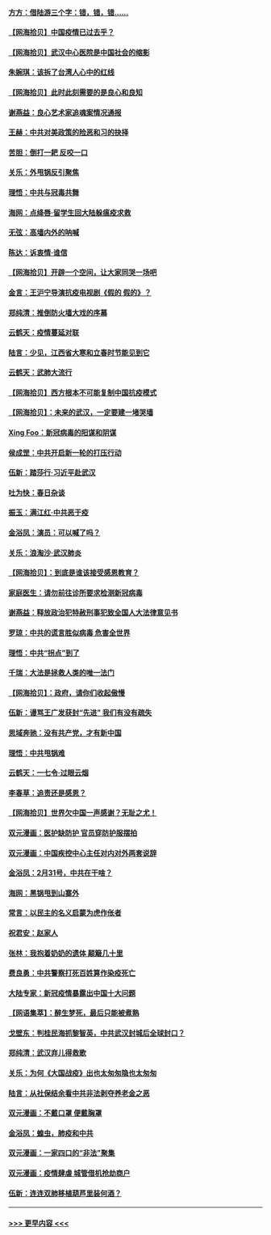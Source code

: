 #### [方方：借陆游三个字：错，错，错……](../pages/nsc993/n11949123.md?t=03181702) 
#### [【网海拾贝】中国疫情已过去乎？](../pages/nsc993/n11949052.md?t=03181702) 
#### [【网海拾贝】武汉中心医院是中国社会的缩影](../pages/nsc993/n11946574.md?t=03181702) 
#### [朱婉琪：该拆了台湾人心中的红线](../pages/nsc993/n11946959.md?t=03181702) 
#### [【网海拾贝】此时此刻需要的是良心和良知](../pages/nsc993/n11945471.md?t=03181702) 
#### [谢燕益：良心艺术家追魂案情况通报](../pages/nsc993/n11945327.md?t=03181702) 
#### [王赫：中共对美政策的险恶和习的抉择](../pages/nsc993/n11944942.md?t=03181702) 
#### [苦胆：倒打一耙 反咬一口](../pages/nsc993/n11944542.md?t=03181702) 
#### [关乐：外甩锅反引聚焦](../pages/nsc993/n11944211.md?t=03181702) 
#### [理悟：中共与冠毒共舞](../pages/nsc993/n11944197.md?t=03181702) 
#### [海网：点绛唇‧留学生回大陆躲瘟疫求救](../pages/nsc993/n11944043.md?t=03181702) 
#### [无弦：高墙内外的呐喊](../pages/nsc993/n11943684.md?t=03181702) 
#### [陈达：诉衷情·谁信](../pages/nsc993/n11942899.md?t=03181702) 
#### [【网海拾贝】开辟一个空间，让大家同哭一场吧](../pages/nsc993/n11942165.md?t=03181702) 
#### [金言：王沪宁导演抗疫电视剧《假的 假的》？](../pages/nsc993/n11941510.md?t=03181702) 
#### [郑纯清：推倒防火墙大戏的序幕](../pages/nsc993/n11940838.md?t=03181702) 
#### [云鹤天：疫情蔓延对联](../pages/nsc993/n11940579.md?t=03181702) 
#### [陆言：少见，江西省大寒和立春时节能见到它](../pages/nsc993/n11939983.md?t=03181702) 
#### [云鹤天：武肺大流行](../pages/nsc993/n11939902.md?t=03181702) 
#### [【网海拾贝】西方根本不可能复制中国抗疫模式](../pages/nsc993/n11939725.md?t=03181702) 
#### [【网海拾贝】：未来的武汉，一定要建一堵哭墙](../pages/nsc993/n11938684.md?t=03181702) 
#### [Xing Foo：新冠病毒的阳谋和阴谋](../pages/nsc993/n11936086.md?t=03181702) 
#### [侯成罡：中共开启新一轮的打压行动](../pages/nsc993/n11935730.md?t=03181702) 
#### [伍新：踏莎行‧习近平赴武汉](../pages/nsc993/n11935157.md?t=03181702) 
#### [吐为快：春日杂谈](../pages/nsc993/n11934776.md?t=03181702) 
#### [振玉：满江红‧中共恶于疫](../pages/nsc993/n11934647.md?t=03181702) 
#### [金浴凤：演员：可以喊了吗？](../pages/nsc993/n11934602.md?t=03181702) 
#### [关乐：浪淘沙·武汉肺炎](../pages/nsc993/n11931792.md?t=03181702) 
#### [【网海拾贝】：到底是谁该接受感恩教育？](../pages/nsc993/n11931552.md?t=03181702) 
#### [家庭医生：请勿前往诊所要求检测新冠病毒](../pages/nsc993/n11929190.md?t=03181702) 
#### [谢燕益：释放政治犯特赦刑事犯致全国人大法律意见书](../pages/nsc993/n11928978.md?t=03181702) 
#### [罗琼：中共的谎言胜似病毒 危害全世界](../pages/nsc993/n11922636.md?t=03181702) 
#### [理悟：中共“拐点”到了](../pages/nsc993/n11928496.md?t=03181702) 
#### [千瑞：大法是拯救人类的唯一法门](../pages/nsc993/n11927637.md?t=03181702) 
#### [【网海拾贝】：政府，请你们收起傲慢](../pages/nsc993/n11926932.md?t=03181702) 
#### [伍新：谩骂王广发获封“先进” 我们有没有疏失](../pages/nsc993/n11926101.md?t=03181702) 
#### [思域奔驰：没有共产党，才有新中国](../pages/nsc993/n11926058.md?t=03181702) 
#### [理悟：中共甩锅难](../pages/nsc993/n11925355.md?t=03181702) 
#### [云鹤天：一七令·过眼云烟](../pages/nsc993/n11925284.md?t=03181702) 
#### [李春草：追责还是感恩？](../pages/nsc993/n11925274.md?t=03181702) 
#### [【网海拾贝】世界欠中国一声感谢？无耻之尤！](../pages/nsc993/n11925239.md?t=03181702) 
#### [双元漫画：医护缺防护 官员穿防护服摆拍](../pages/nsc993/n11923899.md?t=03181702) 
#### [双元漫画：中国疾控中心主任对内对外两套说辞](../pages/nsc993/n11921994.md?t=03181702) 
#### [金浴凤：2月31号，中共在干啥？](../pages/nsc993/n11922706.md?t=03181702) 
#### [海网：黑锅甩到山寨外](../pages/nsc993/n11922688.md?t=03181702) 
#### [常言：以民主的名义启蒙为虎作伥者](../pages/nsc993/n11922217.md?t=03181702) 
#### [祝君安：赵家人](../pages/nsc993/n11922209.md?t=03181702) 
#### [张林：我抱着奶奶的遗体 颠簸几十里](../pages/nsc993/n11920945.md?t=03181702) 
#### [费良勇：中共警察打死百姓算作染疫死亡](../pages/nsc993/n11919264.md?t=03181702) 
#### [大陆专家：新冠疫情暴露出中国十大问题](../pages/nsc993/n11919187.md?t=03181702) 
#### [【网语集萃】：醉生梦死，最后只能被煮熟](../pages/nsc993/n11918994.md?t=03181702) 
#### [戈壁东：判桂民海抓黎智英，中共武汉封城后全球封口？](../pages/nsc993/n11917982.md?t=03181702) 
#### [郑纯清：武汉弃儿得救歌](../pages/nsc993/n11917881.md?t=03181702) 
#### [关乐：为何《大国战疫》出也太匆匆隐也太匆匆](../pages/nsc993/n11917792.md?t=03181702) 
#### [陆言：从社保结余看中共非法剥夺养老金之恶](../pages/nsc993/n11917084.md?t=03181702) 
#### [双元漫画：不戴口罩 便戴胸罩](../pages/nsc993/n11916447.md?t=03181702) 
#### [金浴凤：蝗虫，肺疫和中共](../pages/nsc993/n11916904.md?t=03181702) 
#### [双元漫画：一家四口的“非法”聚集](../pages/nsc993/n11916378.md?t=03181702) 
#### [双元漫画：疫情肆虐 城管借机抢劫商户](../pages/nsc993/n11916310.md?t=03181702) 
#### [伍新：连连双肺移植葫芦里装何酒？](../pages/nsc993/n11913667.md?t=03181702) 

----
#### [ >>> 更早内容 <<< ](../indexes/nsc993-earlier.md)
